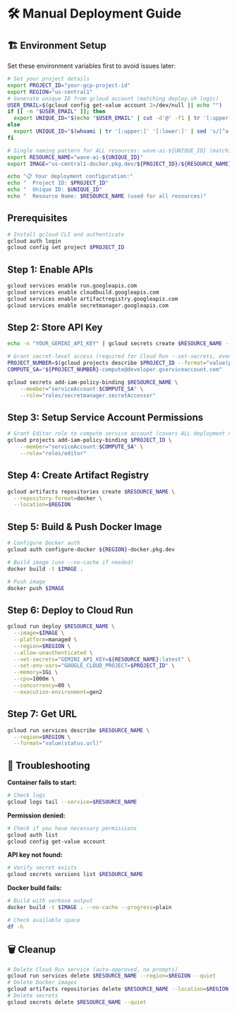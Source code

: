 # 🛠️ Manual Deployment Guide

## 🏗️ Environment Setup
Set these environment variables first to avoid issues later:

```bash
# Set your project details
export PROJECT_ID="your-gcp-project-id"
export REGION="us-central1"
# Generate unique ID from gcloud account (matching deploy.sh logic)
USER_EMAIL=$(gcloud config get-value account 2>/dev/null || echo "")
if [[ -n "$USER_EMAIL" ]]; then
  export UNIQUE_ID="$(echo "$USER_EMAIL" | cut -d'@' -f1 | tr '[:upper:]' '[:lower:]' | sed 's/[^a-z0-9]//g' | cut -c1-8)"
else
  export UNIQUE_ID="$(whoami | tr '[:upper:]' '[:lower:]' | sed 's/[^a-z0-9]//g' | cut -c1-8)"
fi

# Single naming pattern for ALL resources: wave-ai-${UNIQUE_ID} (matching deploy.sh script)
export RESOURCE_NAME="wave-ai-${UNIQUE_ID}"
export IMAGE="us-central1-docker.pkg.dev/${PROJECT_ID}/${RESOURCE_NAME}/app:latest"

echo "📋 Your deployment configuration:"
echo "  Project ID: $PROJECT_ID"
echo "  Unique ID: $UNIQUE_ID"
echo "  Resource Name: $RESOURCE_NAME (used for all resources)"
```

## Prerequisites
```bash
# Install gcloud CLI and authenticate
gcloud auth login
gcloud config set project $PROJECT_ID
```

## Step 1: Enable APIs
```bash
gcloud services enable run.googleapis.com
gcloud services enable cloudbuild.googleapis.com
gcloud services enable artifactregistry.googleapis.com
gcloud services enable secretmanager.googleapis.com
```

## Step 2: Store API Key
```bash
echo -n "YOUR_GEMINI_API_KEY" | gcloud secrets create $RESOURCE_NAME --data-file=-

# Grant secret-level access (required for Cloud Run --set-secrets, even with editor role)
PROJECT_NUMBER=$(gcloud projects describe $PROJECT_ID --format="value(projectNumber)")
COMPUTE_SA="${PROJECT_NUMBER}-compute@developer.gserviceaccount.com"

gcloud secrets add-iam-policy-binding $RESOURCE_NAME \
    --member="serviceAccount:$COMPUTE_SA" \
    --role="roles/secretmanager.secretAccessor"
```

## Step 3: Setup Service Account Permissions
```bash
# Grant Editor role to compute service account (covers ALL deployment needs: Cloud Build, Storage, Secrets, Cloud Run, etc.)
gcloud projects add-iam-policy-binding $PROJECT_ID \
    --member="serviceAccount:$COMPUTE_SA" \
    --role="roles/editor"
```

## Step 4: Create Artifact Registry
```bash
gcloud artifacts repositories create $RESOURCE_NAME \
  --repository-format=docker \
  --location=$REGION
```

## Step 5: Build & Push Docker Image
```bash
# Configure Docker auth
gcloud auth configure-docker ${REGION}-docker.pkg.dev

# Build image (use --no-cache if needed)
docker build -t $IMAGE .

# Push image
docker push $IMAGE
```

## Step 6: Deploy to Cloud Run
```bash
gcloud run deploy $RESOURCE_NAME \
  --image=$IMAGE \
  --platform=managed \
  --region=$REGION \
  --allow-unauthenticated \
  --set-secrets="GEMINI_API_KEY=${RESOURCE_NAME}:latest" \
  --set-env-vars="GOOGLE_CLOUD_PROJECT=$PROJECT_ID" \
  --memory=1Gi \
  --cpu=1000m \
  --concurrency=80 \
  --execution-environment=gen2
```

## Step 7: Get URL
```bash
gcloud run services describe $RESOURCE_NAME \
  --region=$REGION \
  --format="value(status.url)"
```

## 🔧 Troubleshooting

**Container fails to start:**
```bash
# Check logs
gcloud logs tail --service=$RESOURCE_NAME
```

**Permission denied:**
```bash
# Check if you have necessary permissions  
gcloud auth list
gcloud config get-value account
```

**API key not found:**
```bash
# Verify secret exists
gcloud secrets versions list $RESOURCE_NAME
```

**Docker build fails:**
```bash
# Build with verbose output
docker build -t $IMAGE . --no-cache --progress=plain

# Check available space
df -h
```

## 🗑️ Cleanup
```bash
# Delete Cloud Run service (auto-approved, no prompts)
gcloud run services delete $RESOURCE_NAME --region=$REGION --quiet
# Delete Docker images
gcloud artifacts repositories delete $RESOURCE_NAME --location=$REGION --quiet
# Delete secrets
gcloud secrets delete $RESOURCE_NAME --quiet 
```